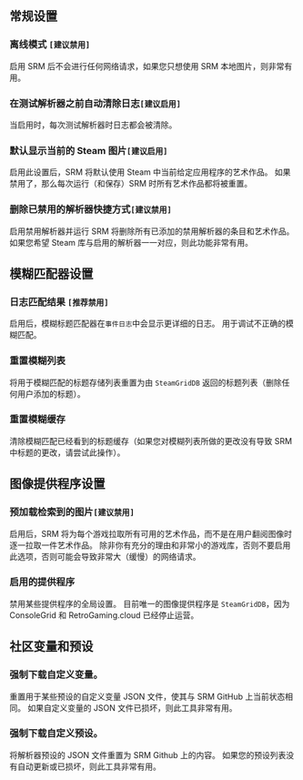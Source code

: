 ## 常规设置
### 离线模式 `[建议禁用]`

启用 SRM 后不会进行任何网络请求，如果您只想使用 SRM 本地图片，则非常有用。
### 在测试解析器之前自动清除日志`[建议启用]`
当启用时，每次测试解析器时日志都会被清除。
### 默认显示当前的 Steam 图片`[建议启用]`
启用此设置后，SRM 将默认使用 Steam 中当前给定应用程序的艺术作品。 如果禁用了，那么每次运行（和保存）SRM 时所有艺术作品都将被重置。
### 删除已禁用的解析器快捷方式`[建议禁用]`
启用禁用解析器并运行 SRM 将删除所有已添加的禁用解析器的条目和艺术作品。 如果您希望 Steam 库与启用的解析器一一对应，则此功能非常有用。

## 模糊匹配器设置
### 日志匹配结果 `[推荐禁用]`
启用后，模糊标题匹配器在`事件日志`中会显示更详细的日志。 用于调试不正确的模糊匹配。

### 重置模糊列表
将用于模糊匹配的标题存储列表重置为由 `SteamGridDB` 返回的标题列表（删除任何用户添加的标题）。
### 重置模糊缓存
清除模糊匹配已经看到的标题缓存（如果您对模糊列表所做的更改没有导致 SRM 中标题的更改，请尝试此操作）。

## 图像提供程序设置
### 预加载检索到的图片`[建议禁用]`
启用后，SRM 将为每个游戏拉取所有可用的艺术作品，而不是在用户翻阅图像时逐一拉取一件艺术作品。 除非你有充分的理由和非常小的游戏库，否则不要启用此选项，否则可能会导致非常大（缓慢）的网络请求。
### 启用的提供程序
禁用某些提供程序的全局设置。 目前唯一的图像提供程序是 `SteamGridDB`，因为 ConsoleGrid 和 RetroGaming.cloud 已经停止运营。

## 社区变量和预设
### 强制下载自定义变量。
重置用于某些预设的自定义变量 JSON 文件，使其与 SRM GitHub 上当前状态相同。 如果自定义变量的 JSON 文件已损坏，则此工具非常有用。
### 强制下载自定义预设。
将解析器预设的 JSON 文件重置为 SRM Github 上的内容。 如果您的预设列表没有自动更新或已损坏，则此工具非常有用。
